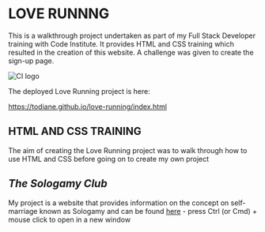 # LOVE RUNNNG

This is a walkthrough project undertaken as part of my Full Stack Developer training with Code Institute. It provides HTML and CSS training which resulted in the creation of this website. A challenge was given to create the sign-up page.

![CI logo](https://codeinstitute.s3.amazonaws.com/fullstack/ci_logo_small.png)


The deployed Love Running project is here:

<https://todiane.github.io/love-running/index.html>

## HTML AND CSS TRAINING

The aim of creating the Love Running project was to walk through how to use HTML and CSS before going on to create my own project

## ***The Sologamy Club***

My project is a website that provides information on the concept on self-marriage known as Sologamy and can be found [here](https://todiane.github.io/sologamyp1/) - press Ctrl (or Cmd) + mouse click to open in a new window
